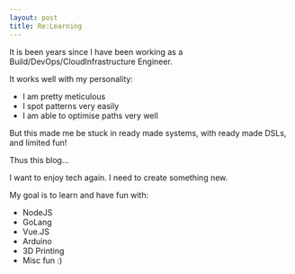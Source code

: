 ```yaml
---
layout: post
title: Re:Learning
---
```


It is been years since I have been working as a Build/DevOps/CloudInfrastructure Engineer.

It works well with my personality:
- I am pretty meticulous
- I spot patterns very easily
- I am able to optimise paths very well

But this made me be stuck in ready made systems, with ready made DSLs, and
limited fun!

Thus this blog...

I want to enjoy tech again. I need to create something new. 

My goal is to learn and have fun with:

- NodeJS
- GoLang
- Vue.JS
- Arduino 
- 3D Printing
- Misc fun :)





    
